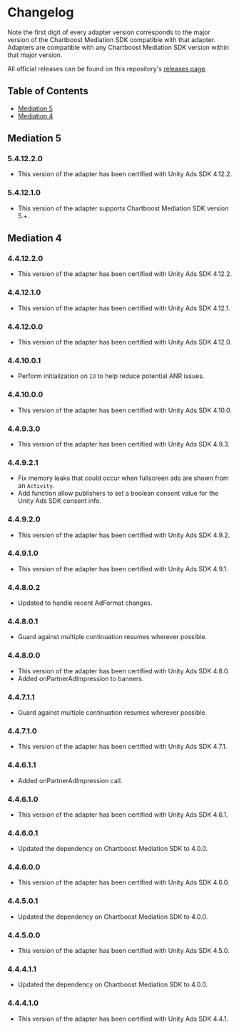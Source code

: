# Changelog

Note the first digit of every adapter version corresponds to the major version of the Chartboost Mediation SDK compatible with that adapter. 
Adapters are compatible with any Chartboost Mediation SDK version within that major version.

All official releases can be found on this repository's [releases page](https://github.com/ChartBoost/chartboost-mediation-android-adapter-unity-ads/releases).

## Table of Contents
- [Mediation 5](#mediation-5)
- [Mediation 4](#mediation-4)

## Mediation 5

### 5.4.12.2.0
- This version of the adapter has been certified with Unity Ads SDK 4.12.2.

### 5.4.12.1.0
- This version of the adapter supports Chartboost Mediation SDK version 5.+.

## Mediation 4

### 4.4.12.2.0
- This version of the adapter has been certified with Unity Ads SDK 4.12.2.

### 4.4.12.1.0
- This version of the adapter has been certified with Unity Ads SDK 4.12.1.

### 4.4.12.0.0
- This version of the adapter has been certified with Unity Ads SDK 4.12.0.

### 4.4.10.0.1
- Perform initialization on `IO` to help reduce potential ANR issues.

### 4.4.10.0.0
- This version of the adapter has been certified with Unity Ads SDK 4.10.0.

### 4.4.9.3.0
- This version of the adapter has been certified with Unity Ads SDK 4.9.3.

### 4.4.9.2.1
- Fix memory leaks that could occur when fullscreen ads are shown from an `Activity`.
- Add function allow publishers to set a boolean consent value for the Unity Ads SDK consent info.

### 4.4.9.2.0
- This version of the adapter has been certified with Unity Ads SDK 4.9.2.

### 4.4.9.1.0
- This version of the adapter has been certified with Unity Ads SDK 4.9.1.

### 4.4.8.0.2
- Updated to handle recent AdFormat changes.

### 4.4.8.0.1
- Guard against multiple continuation resumes wherever possible.

### 4.4.8.0.0
- This version of the adapter has been certified with Unity Ads SDK 4.8.0.
- Added onPartnerAdImpression to banners.

### 4.4.7.1.1
- Guard against multiple continuation resumes wherever possible.

### 4.4.7.1.0
- This version of the adapter has been certified with Unity Ads SDK 4.7.1. 

### 4.4.6.1.1
- Added onPartnerAdImpression call.

### 4.4.6.1.0
- This version of the adapter has been certified with Unity Ads SDK 4.6.1.

### 4.4.6.0.1
- Updated the dependency on Chartboost Mediation SDK to 4.0.0.

### 4.4.6.0.0
- This version of the adapter has been certified with Unity Ads SDK 4.6.0.

### 4.4.5.0.1
- Updated the dependency on Chartboost Mediation SDK to 4.0.0.

### 4.4.5.0.0
- This version of the adapter has been certified with Unity Ads SDK 4.5.0.

### 4.4.4.1.1
- Updated the dependency on Chartboost Mediation SDK to 4.0.0.

### 4.4.4.1.0
- This version of the adapter has been certified with Unity Ads SDK 4.4.1.
